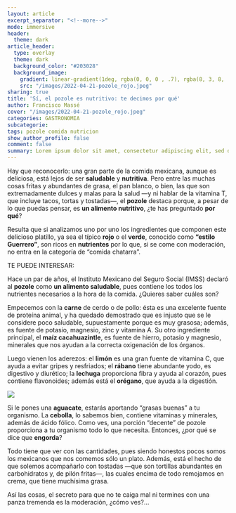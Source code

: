 ```yaml
---
layout: article
excerpt_separator: "<!--more-->"
mode: immersive
header:
  theme: dark
article_header:
  type: overlay
  theme: dark
  background_color: "#203028"
  background_image:
    gradient: linear-gradient(1deg, rgba(0, 0, 0 , .7), rgba(8, 3, 8, .9))
    src: "/images/2022-04-21-pozole_rojo.jpeg"
sharing: true
title: 'Sí, el pozole es nutritivo: te decimos por qué'
author: Francisco Massé
cover: "/images/2022-04-21-pozole_rojo.jpeg"
categories: GASTRONOMIA
subcategorie:
tags: pozole comida nutricion
show_author_profile: false
comment: false
summary: Lorem ipsum dolor sit amet, consectetur adipiscing elit, sed do eiusmod tempor incididunt ut labore et dolore magna aliqua. Quis auctor elit sed vulputate mi sit. 
---
```

Hay que reconocerlo: una gran parte de la comida mexicana, aunque es deliciosa, está lejos de ser **saludable** y **nutritiva**. Pero entre las muchas cosas fritas y abundantes de grasa, el pan blanco, o bien, las que son extremadamente dulces y malas para la salud —y ni hablar de la vitamina T, que incluye tacos, tortas y tostadas—, el **pozole** destaca porque, a pesar de lo que puedas pensar, es **un alimento nutritivo**, ¿te has preguntado **por qué**?

Resulta que si analizamos uno por uno los ingredientes que componen este delicioso platillo, ya sea el típico **rojo** o el **verde**, conocido como **“estilo Guerrero”**, son ricos en **nutrientes** por lo que, si se come con moderación, no entra en la categoría de “comida chatarra”.

TE PUEDE INTERESAR:

Hace un par de años, el Instituto Mexicano del Seguro Social (IMSS) declaró al **pozole** como **un alimento saludable**, pues contiene los todos los nutrientes necesarios a la hora de la comida. ¿Quieres saber cuáles son?

Empecemos con la **carne** de cerdo o de pollo: ésta es una excelente fuente de proteína animal, y ha quedado demostrado que es injusto que se le considere poco saludable, supuestamente porque es muy grasosa; además, es fuente de potasio, magnesio, zinc y vitamina A. Su otro ingrediente principal, el **maíz cacahuazintle**, es fuente de hierro, potasio y magnesio, minerales que nos ayudan a la correcta oxigenación de los órganos.

Luego vienen los aderezos: el **limón** es una gran fuente de vitamina C, que ayuda a evitar gripes y resfriados; el **rábano** tiene abundante yodo, es digestivo y diurético; la **lechuga** proporciona fibra y ayuda al corazón, pues contiene flavonoides; además está el **orégano**, que ayuda a la digestión.

![](https://upload.wikimedia.org/wikipedia/commons/thumb/4/45/Pozole_blanco_con_lechuga.jpg/1280px-Pozole_blanco_con_lechuga.jpg)

Si le pones una **aguacate**, estarás aportando “grasas buenas” a tu organismo. La **cebolla**, lo sabemos bien, contiene vitaminas y minerales, además de ácido fólico. Como ves, una porción “decente” de pozole proporciona a tu organismo todo lo que necesita. Entonces, ¿por qué se dice que **engorda**?

Todo tiene que ver con las cantidades, pues siendo honestos pocos somos los mexicanos que nos comemos sólo un plato. Además, está el hecho de que solemos acompañarlo con tostadas —que son tortillas abundantes en carbohidratos y, de pilón fritas—, las cuales encima de todo remojamos en crema, que tiene muchísima grasa.

Así las cosas, el secreto para que no te caiga mal ni termines con una panza tremenda es la moderación, ¿cómo ves?…